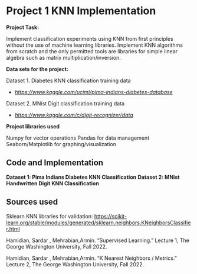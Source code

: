 # Project 1 KNN Implementation

 **Project Task:**
 
Implement classification experiments using KNN from first principles without the use of machine learning libraries. Implement KNN algorithms from scratch and the only permitted tools are libraries for simple linear algebra such as matrix multiplication/inversion.

 
**Data sets for the project:**

  

Dataset 1. Diabetes KNN classification training data

- *https://www.kaggle.com/uciml/pima-indians-diabetes-database*

  

Dataset 2. MNist Digit classification training data

- *https://www.kaggle.com/c/digit-recognizer/data*

**Project libraries used**

Numpy for vector operations
Pandas for data management
Seaborn/Matplotlib for graphing/visualization
 
 ## Code and Implementation

**Dataset 1: Pima Indians Diabetes KNN Classification**
**Dataset 2: MNist Handwritten Digit KNN Classification**

## Sources used

Sklearn KNN libraries for validation:
 https://scikit-learn.org/stable/modules/generated/sklearn.neighbors.KNeighborsClassifier.html

Hamidian, Sardar , Mehrabian,Armin. “Supervised Learning.” Lecture 1, The George Washington University, Fall 2022.

Hamidian, Sardar , Mehrabian,Armin. “K Nearest Neighbors / Metrics.” Lecture 2, The George Washington University, Fall 2022.


